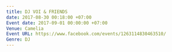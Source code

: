```yaml
---
title: DJ VOI & FRIENDS
date: 2017-08-30 00:18:00 +07:00
Event date: 2017-09-01 00:00:00 +07:00
Venue: Camelia
Event URL: https://www.facebook.com/events/1263114830463510/
Genre: DJ
---
```


